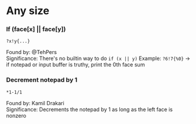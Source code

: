 # Any size

### If (face[x] || face[y])

    ?x!y{...}

Found by: @TehPers  
Significance: There's no builtin way to do `if (x || y)`
Example: `?6!7{%0}` -> if notepad or input buffer is truthy, print the 0th face sum

### Decrement notepad by 1

    *1-1/1

Found by: Kamil Drakari  
Significance: Decrements the notepad by 1 as long as the left face is nonzero
